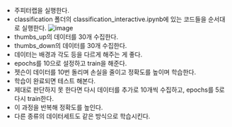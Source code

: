 - 주피터랩을 실행한다.
- classification 폴더의 classification_interactive.ipynb에 있는 코드들을 순서대로 실행한다.
![image](https://github.com/server-123/Jetson_Nano/assets/73692229/126f819c-6084-4f3c-8faf-23e2f9af3ebb)
- thumbs_up의 데이터를 30개 수집한다.
- thumbs_down의 데이터를 30개 수집한다.
- 데이터는 배경과 각도 등을 다르게 해주는 게 좋다.
- epochs를 10으로 설정하고 train을 해준다.
- 젯슨이 데이터를 10번 돌리며 손실을 줄이고 정확도를 높이며 학습한다.
- 학습이 완료되면 테스트 해본다.
- 제대로 판단하지 못 한다면 다시 데이터를 추가로 10개씩 수집하고, epochs를 5로 다시 train한다.
- 이 과정을 반복해 정확도를 높인다.
- 다른 종류의 데이터세트도 같은 방식으로 학습시킨다.
